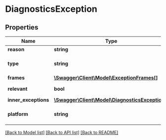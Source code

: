 # DiagnosticsException

## Properties
Name | Type | Description | Notes
------------ | ------------- | ------------- | -------------
**reason** | **string** | Reason of the exception | [optional] 
**type** | **string** | Type of the exception (NSSomethingException, NullPointerException) | [optional] 
**frames** | [**\Swagger\Client\Model\ExceptionFrames[]**](ExceptionFrames.md) | frames of the excetpion | 
**relevant** | **bool** | relevant exception (crashed) | [optional] 
**inner_exceptions** | [**\Swagger\Client\Model\DiagnosticsException[]**](DiagnosticsException.md) |  | [optional] 
**platform** | **string** | SDK/Platform this thread is beeing generated from | [optional] 

[[Back to Model list]](../README.md#documentation-for-models) [[Back to API list]](../README.md#documentation-for-api-endpoints) [[Back to README]](../README.md)



